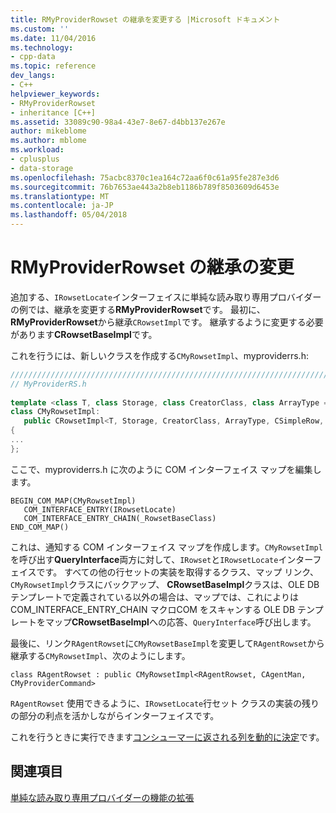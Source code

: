 ```yaml
---
title: RMyProviderRowset の継承を変更する |Microsoft ドキュメント
ms.custom: ''
ms.date: 11/04/2016
ms.technology:
- cpp-data
ms.topic: reference
dev_langs:
- C++
helpviewer_keywords:
- RMyProviderRowset
- inheritance [C++]
ms.assetid: 33089c90-98a4-43e7-8e67-d4bb137e267e
author: mikeblome
ms.author: mblome
ms.workload:
- cplusplus
- data-storage
ms.openlocfilehash: 75acbc8370c1ea164c72aa6f0c61a95fe287e3d6
ms.sourcegitcommit: 76b7653ae443a2b8eb1186b789f8503609d6453e
ms.translationtype: MT
ms.contentlocale: ja-JP
ms.lasthandoff: 05/04/2018
---
```

# <a name="modifying-the-inheritance-of-rmyproviderrowset"></a>RMyProviderRowset の継承の変更
追加する、`IRowsetLocate`インターフェイスに単純な読み取り専用プロバイダーの例では、継承を変更する**RMyProviderRowset**です。 最初に、 **RMyProviderRowset**から継承`CRowsetImpl`です。 継承するように変更する必要があります**CRowsetBaseImpl**です。  
  
 これを行うには、新しいクラスを作成する`CMyRowsetImpl`、myproviderrs.h:  
  
```cpp
////////////////////////////////////////////////////////////////////////  
// MyProviderRS.h  
  
template <class T, class Storage, class CreatorClass, class ArrayType = CAtlArray<Storage>>  
class CMyRowsetImpl:  
   public CRowsetImpl<T, Storage, CreatorClass, ArrayType, CSimpleRow, IRowsetLocateImpl< T, IRowsetLocate >>  
{  
...  
};  
```  
  
 ここで、myproviderrs.h に次のように COM インターフェイス マップを編集します。  
  
```  
BEGIN_COM_MAP(CMyRowsetImpl)  
   COM_INTERFACE_ENTRY(IRowsetLocate)  
   COM_INTERFACE_ENTRY_CHAIN(_RowsetBaseClass)  
END_COM_MAP()  
```  
  
 これは、通知する COM インターフェイス マップを作成します。`CMyRowsetImpl`を呼び出す**QueryInterface**両方に対して、`IRowset`と`IRowsetLocate`インターフェイスです。 すべての他の行セットの実装を取得するクラス、マップ リンク、`CMyRowsetImpl`クラスにバックアップ、 **CRowsetBaseImpl**クラスは、OLE DB テンプレートで定義されている以外の場合は、マップでは、これによりは COM_INTERFACE_ENTRY_CHAIN マクロCOM をスキャンする OLE DB テンプレートをマップ**CRowsetBaseImpl**への応答、`QueryInterface`呼び出します。  
  
 最後に、リンク`RAgentRowset`に`CMyRowsetBaseImpl`を変更して`RAgentRowset`から継承する`CMyRowsetImpl`、次のようにします。  
  
```  
class RAgentRowset : public CMyRowsetImpl<RAgentRowset, CAgentMan, CMyProviderCommand>  
```  
  
 `RAgentRowset` 使用できるように、`IRowsetLocate`行セット クラスの実装の残りの部分の利点を活かしながらインターフェイスです。  
  
 これを行うときに実行できます[コンシューマーに返される列を動的に決定](../../data/oledb/dynamically-determining-columns-returned-to-the-consumer.md)です。  
  
## <a name="see-also"></a>関連項目  
 [単純な読み取り専用プロバイダーの機能の拡張](../../data/oledb/enhancing-the-simple-read-only-provider.md)